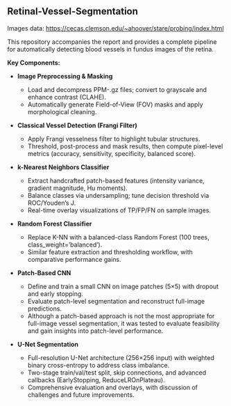 ## Retinal-Vessel-Segmentation
Images data: https://cecas.clemson.edu/~ahoover/stare/probing/index.html

This repository accompanies the report and provides a complete pipeline for automatically detecting blood vessels in fundus images of the retina.

**Key Components:**
- **Image Preprocessing & Masking**  
  - Load and decompress PPM-.gz files; convert to grayscale and enhance contrast (CLAHE).  
  - Automatically generate Field-of-View (FOV) masks and apply morphological cleaning.

- **Classical Vessel Detection (Frangi Filter)**  
  - Apply Frangi vesselness filter to highlight tubular structures.  
  - Threshold, post-process and mask results, then compute pixel-level metrics (accuracy, sensitivity, specificity, balanced score).

- **k-Nearest Neighbors Classifier**  
  - Extract handcrafted patch-based features (intensity variance, gradient magnitude, Hu moments).  
  - Balance classes via undersampling; tune decision threshold via ROC/Youden’s J.  
  - Real-time overlay visualizations of TP/FP/FN on sample images.

- **Random Forest Classifier**  
  - Replace K-NN with a balanced-class Random Forest (100 trees, class_weight=’balanced’).  
  - Similar feature extraction and thresholding workflow, with comparative performance gains.

- **Patch-Based CNN**
  - Define and train a small CNN on image patches (5×5) with dropout and early stopping.  
  - Evaluate patch-level segmentation and reconstruct full-image predictions.
  - Although a patch-based approach is not the most appropriate for full-image vessel segmentation, it was tested to evaluate feasibility and gain insights into patch-level performance.

- **U-Net Segmentation**  
  - Full-resolution U-Net architecture (256×256 input) with weighted binary cross-entropy to address class imbalance.  
  - Two-stage train/val/test split, skip connections, and advanced callbacks (EarlyStopping, ReduceLROnPlateau).  
  - Comprehensive evaluation and overlays, with discussion of challenges and future improvements.
